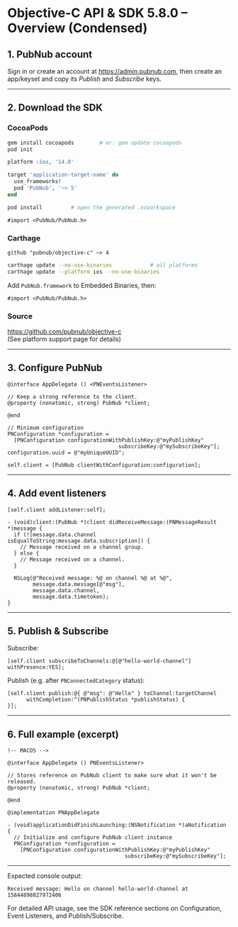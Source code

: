 # Objective-C API & SDK 5.8.0 – Overview (Condensed)

## 1. PubNub account
Sign in or create an account at https://admin.pubnub.com, then create an app/keyset and copy its _Publish_ and _Subscribe_ keys.

---

## 2. Download the SDK  

### CocoaPods
```bash
gem install cocoapods        # or: gem update cocoapods
pod init
```

```ruby
platform :ios, '14.0'

target 'application-target-name' do
  use_frameworks!
  pod 'PubNub', '~> 5'
end
```

```bash
pod install         # open the generated .xcworkspace
```

```objc
#import <PubNub/PubNub.h>
```

### Carthage
```ogdl
github "pubnub/objective-c" ~> 4
```

```bash
carthage update --no-use-binaries            # all platforms
carthage update --platform ios --no-use-binaries
```
Add `PubNub.framework` to Embedded Binaries, then:

```objc
#import <PubNub/PubNub.h>
```

### Source
https://github.com/pubnub/objective-c  
(See platform support page for details)

---

## 3. Configure PubNub
```objc
@interface AppDelegate () <PNEventsListener>

// Keep a strong reference to the client.
@property (nonatomic, strong) PubNub *client;

@end
```

```objc
// Minimum configuration
PNConfiguration *configuration =
  [PNConfiguration configurationWithPublishKey:@"myPublishKey"
                                   subscribeKey:@"mySubscribeKey"];
configuration.uuid = @"myUniqueUUID";

self.client = [PubNub clientWithConfiguration:configuration];
```

---

## 4. Add event listeners
```objc
[self.client addListener:self];

- (void)client:(PubNub *)client didReceiveMessage:(PNMessageResult *)message {
  if (![message.data.channel isEqualToString:message.data.subscription]) {
    // Message received on a channel group.
  } else {
    // Message received on a channel.
  }

  NSLog(@"Received message: %@ on channel %@ at %@",
        message.data.message[@"msg"],
        message.data.channel,
        message.data.timetoken);
}
```

---

## 5. Publish & Subscribe
Subscribe:
```objc
[self.client subscribeToChannels:@[@"hello-world-channel"] withPresence:YES];
```

Publish (e.g. after `PNConnectedCategory` status):
```objc
[self.client publish:@{ @"msg": @"Hello" } toChannel:targetChannel
      withCompletion:^(PNPublishStatus *publishStatus) {
}];
```

---

## 6. Full example (excerpt)
```objc
!-- MACOS -->

@interface AppDelegate () PNEventsListener>

// Stores reference on PubNub client to make sure what it won't be released.
@property (nonatomic, strong) PubNub *client;

@end

@implementation PNAppDelegate

- (void)applicationDidFinishLaunching:(NSNotification *)aNotification {
  // Initialize and configure PubNub client instance
  PNConfiguration *configuration =
    [PNConfiguration configurationWithPublishKey:@"myPublishKey"
                                     subscribeKey:@"mySubscribeKey"];
```

---

Expected console output:
```text
Received message: Hello on channel hello-world-channel at 15844898827972406
```

For detailed API usage, see the SDK reference sections on Configuration, Event Listeners, and Publish/Subscribe.